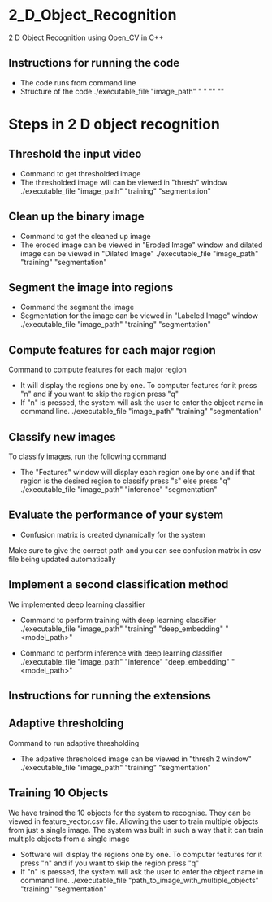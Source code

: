 # 2_D_Object_Recognition
2 D Object Recognition using Open_CV in C++

## Instructions for running the code
- The code runs from command line
- Structure of the code  ./executable_file "image_path" "<training or inferece> " "<algorithm to use>" "<deep network path if using it>"

# Steps in 2 D object recognition
## Threshold the input video
- Command to get thresholded image
- The thresholded image will can be viewed in "thresh" window ./executable_file "image_path" "training" "segmentation" 

## Clean up the binary image
- Command to get the cleaned up image
- The eroded image can be viewed in "Eroded Image" window and dilated image can be viewed in "Dilated Image" ./executable_file "image_path" "training" "segmentation" 

## Segment the image into regions
- Command the segment the image
- Segmentation for the image can be viewed in "Labeled Image" window ./executable_file "image_path" "training" "segmentation" 

## Compute features for each major region
Command to compute features for each major region
- It will display the regions one by one. To computer features for it press "n" and if you want to skip the region press "q"
- If "n" is pressed, the system will ask the user to enter the object name in command line. ./executable_file "image_path" "training" "segmentation" 

## Classify new images
To classify images, run the following command
- The "Features" window will display each region one by one and if that region is the desired region to classify press "s" else press "q" ./executable_file "image_path" "inference" "segmentation" 

## Evaluate the performance of your system
- Confusion matrix is created dynamically for the system

Make sure to give the correct path and you can see confusion matrix in csv file being updated automatically

## Implement a second classification method
We implemented deep learning classifier

- Command to perform training with deep learning classifier ./executable_file "image_path" "training" "deep_embedding" "<model_path>" 

- Command to perform inference with deep learning classifier ./executable_file "image_path" "inference" "deep_embedding" "<model_path>" 

## Instructions for running the extensions
## Adaptive thresholding
Command to run adaptive thresholding
- The adpative thresholded image can be viewed in "thresh 2 window" ./executable_file "image_path" "training" "segmentation" 
## Training 10 Objects
We have trained the 10 objects for the system to recognise.
They can be viewed in feature_vector.csv file. Allowing the user to train multiple objects from just a single image. The system was built in such a way that it can train multiple objects from a single image
- Software will display the regions one by one. To computer features for it press "n" and if you want to skip the region press "q"
- If "n" is pressed, the system will ask the user to enter the object name in command line. ./executable_file "path_to_image_with_multiple_objects" "training" "segmentation" 
